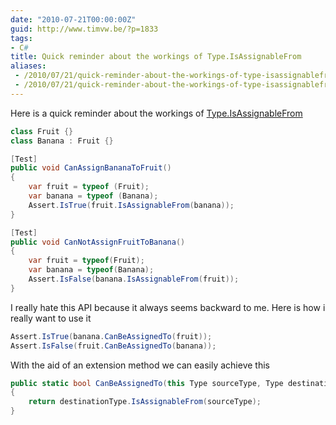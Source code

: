 ```yaml
---
date: "2010-07-21T00:00:00Z"
guid: http://www.timvw.be/?p=1833
tags:
- C#
title: Quick reminder about the workings of Type.IsAssignableFrom
aliases:
 - /2010/07/21/quick-reminder-about-the-workings-of-type-isassignablefrom/
 - /2010/07/21/quick-reminder-about-the-workings-of-type-isassignablefrom.html
---
```

Here is a quick reminder about the workings of [Type.IsAssignableFrom](http://msdn.microsoft.com/en-us/library/system.type.isassignablefrom.aspx)

```csharp
class Fruit {}
class Banana : Fruit {}

[Test]
public void CanAssignBananaToFruit()
{
	var fruit = typeof (Fruit);
	var banana = typeof (Banana);
	Assert.IsTrue(fruit.IsAssignableFrom(banana));
}

[Test]
public void CanNotAssignFruitToBanana()
{
	var fruit = typeof(Fruit);
	var banana = typeof(Banana);
	Assert.IsFalse(banana.IsAssignableFrom(fruit));
}
```

I really hate this API because it always seems backward to me. Here is how i really want to use it

```csharp
Assert.IsTrue(banana.CanBeAssignedTo(fruit));
Assert.IsFalse(fruit.CanBeAssignedTo(banana));
```

With the aid of an extension method we can easily achieve this

```csharp
public static bool CanBeAssignedTo(this Type sourceType, Type destinationType)
{
	return destinationType.IsAssignableFrom(sourceType);
}
```
